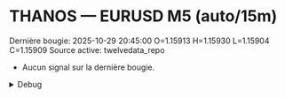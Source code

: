 # THANOS — EURUSD M5 (auto/15m)
Dernière bougie: 2025-10-29 20:45:00  O=1.15913  H=1.15930  L=1.15904  C=1.15909
Source active: twelvedata_repo

- Aucun signal sur la dernière bougie.

<details><summary>Debug</summary>

- TD_API_KEY manquant.

</details>